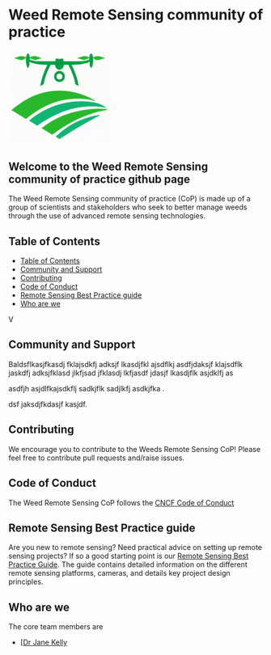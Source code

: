 # Weed Remote Sensing community of practice  
<img src="./images/logo.png" style="width:200px;" />

## Welcome to the Weed Remote Sensing community of practice github page  
The Weed Remote Sensing community of practice (CoP) is made up of a group of scientists and stakeholders who seek to better manage weeds through the use of advanced remote sensing technologies.  

## Table of Contents

- [Table of Contents](#table-of-contents)
- [Community and Support](#community-and-support)
- [Contributing](#contributing)
- [Code of Conduct](#code-of-conduct)
- [Remote Sensing Best Practice guide](#remote-sensing-best-practice-guide)  
- [Who are we](#who-are-we)

V
## Community and Support  

Baldsflkasjfkasdj fklajsdkfj adksjf lkasdjfkl ajsdflkj asdfjdaksjf klajsdflk jaskdfj adksjfklasd jlkfjsad jfklasdj lkfjasdf jdasjf lkasdjflk asjdklfj as

asdfjh asjdlfkajsdkflj sadkjflk sadjlkfj asdkjfka .

dsf jaksdjfkdasjf kasjdf.

## Contributing  

We encourage you to contribute to the Weeds Remote Sensing CoP! Please feel free to contribute pull requests and/raise issues.  

## Code of Conduct  

The Weed Remote Sensing CoP follows the [CNCF Code of Conduct](https://github.com/cncf/foundation/blob/main/code-of-conduct.md)
## Remote Sensing Best Practice guide  
Are you new to remote sensing? Need practical advice on setting up remote sensing projects? If so a good starting point is our [Remote Sensing Best Practice Guide](./best-practice.md). The guide contains detailed information on the different remote sensing platforms, cameras, and details key project design principles.  

## Who are we  

The core team members are  
- [[Dr Jane Kelly](https://science-health.csu.edu.au/schools/ag-environmental-vet/staff/profiles/agriculture/jane-kelly)  
